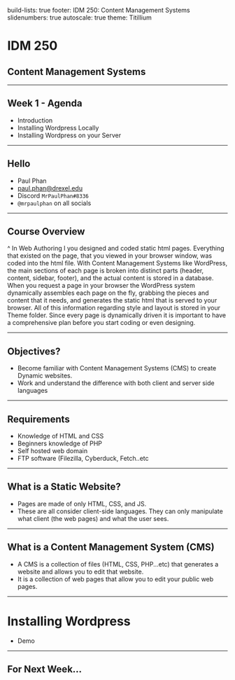 build-lists: true
footer: IDM 250: Content Management Systems
slidenumbers: true
autoscale: true
theme: Titillium

# IDM 250
## Content Management Systems

---
## Week 1 - Agenda
- Introduction
- Installing Wordpress Locally
- Installing Wordpress on your Server


---
## Hello
- Paul Phan
- paul.phan@drexel.edu
- Discord `MrPaulPhan#8336`
- `@mrpaulphan` on all socials


---
## Course Overview

^ In Web Authoring I you designed and coded static html pages. Everything that existed on the page, that you viewed in your browser window, was coded into the html file. With Content Management Systems like WordPress, the main sections of each page is broken into distinct parts (header, content, sidebar, footer), and the actual content is stored in a database. When you request a page in your browser the WordPress system dynamically assembles each page on the fly, grabbing the pieces and content that it needs, and generates the static html that is served to your browser. All of this information regarding style and layout is stored in your Theme folder. Since every page is dynamically driven it is important to have a comprehensive plan before you start coding or even designing.


---
## Objectives?
- Become familiar with Content Management Systems (CMS) to create Dynamic websites.
- Work and understand the difference with both client and server side languages


---
## Requirements
- Knowledge of HTML and CSS
- Beginners knowledge of PHP
- Self hosted web domain
- FTP software (Filezilla, Cyberduck, Fetch..etc

---

## What is a Static Website?
- Pages are made of only HTML, CSS, and JS.
- These are all consider client-side languages. They can only manipulate what client (the web pages) and what the user sees.

---

## What is a Content Management System (CMS)
- A CMS is a collection of files (HTML, CSS, PHP...etc) that generates a website and allows you to edit that website.
- It is a collection of web pages that allow you to edit your public web pages.

---

# Installing Wordpress
- Demo

---

## For Next Week...
